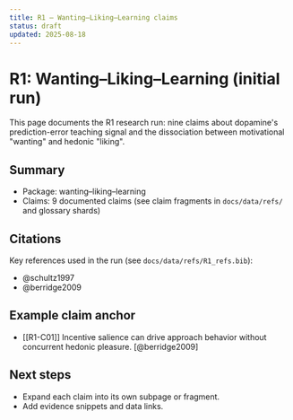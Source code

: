 ```yaml
---
title: R1 — Wanting–Liking–Learning claims
status: draft
updated: 2025-08-18
---
```


# R1: Wanting–Liking–Learning (initial run)

This page documents the R1 research run: nine claims about dopamine's prediction-error teaching signal and the dissociation between motivational "wanting" and hedonic "liking".

## Summary
- Package: wanting–liking–learning
- Claims: 9 documented claims (see claim fragments in `docs/data/refs/` and glossary shards)

## Citations
Key references used in the run (see `docs/data/refs/R1_refs.bib`):

- @schultz1997
- @berridge2009


## Example claim anchor
- [[R1-C01]] Incentive salience can drive approach behavior without concurrent hedonic pleasure. [@berridge2009]


## Next steps
- Expand each claim into its own subpage or fragment.
- Add evidence snippets and data links.
